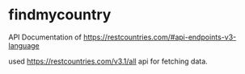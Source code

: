 # findmycountry
API Documentation of https://restcountries.com/#api-endpoints-v3-language


used https://restcountries.com/v3.1/all api for fetching data.
